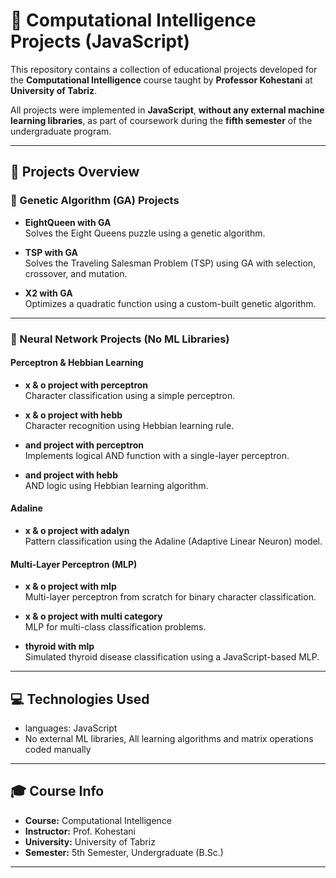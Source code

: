 # 🧠 Computational Intelligence Projects (JavaScript)

This repository contains a collection of educational projects developed for the **Computational Intelligence** course taught by **Professor Kohestani** at **University of Tabriz**.

All projects were implemented in **JavaScript**, **without any external machine learning libraries**, as part of coursework during the **fifth semester** of the undergraduate program.

---

## 📁 Projects Overview

### 🧬 Genetic Algorithm (GA) Projects
- **EightQueen with GA**  
  Solves the Eight Queens puzzle using a genetic algorithm.

- **TSP with GA**  
  Solves the Traveling Salesman Problem (TSP) using GA with selection, crossover, and mutation.

- **X2 with GA**  
  Optimizes a quadratic function using a custom-built genetic algorithm.

---

### 🧠 Neural Network Projects (No ML Libraries)

#### Perceptron & Hebbian Learning
- **x & o project with perceptron**  
  Character classification using a simple perceptron.

- **x & o project with hebb**  
  Character recognition using Hebbian learning rule.

- **and project with perceptron**  
  Implements logical AND function with a single-layer perceptron.

- **and project with hebb**  
  AND logic using Hebbian learning algorithm.

#### Adaline
- **x & o project with adalyn**  
  Pattern classification using the Adaline (Adaptive Linear Neuron) model.
  
#### Multi-Layer Perceptron (MLP)
- **x & o project with mlp**  
  Multi-layer perceptron from scratch for binary character classification.

- **x & o project with multi category**  
  MLP for multi-class classification problems.

- **thyroid with mlp**  
  Simulated thyroid disease classification using a JavaScript-based MLP.
---

## 💻 Technologies Used
- languages: JavaScript
- No external ML libraries, All learning algorithms and matrix operations coded manually

---

## 🎓 Course Info
- **Course:** Computational Intelligence  
- **Instructor:** Prof. Kohestani  
- **University:** University of Tabriz  
- **Semester:** 5th Semester, Undergraduate (B.Sc.)

---
